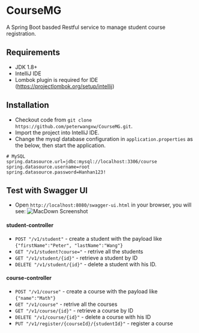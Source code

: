 # CourseMG
A Spring Boot basded Restful service to manage student course registration.

## Requirements

- JDK 1.8+
- IntelliJ IDE 
- Lombok plugin is required for IDE (https://projectlombok.org/setup/intellij)


## Installation

- Checkout code from `git clone https://github.com/peterwangxw/CourseMG.git`.
- Import the project into IntelliJ IDE.
- Change the mysql database configuration in `application.properties` as the below, then start the application.

```
# MySQL
spring.datasource.url=jdbc:mysql://localhost:3306/course
spring.datasource.username=root
spring.datasource.password=Hanhan123!
```

## Test with Swagger UI

- Open `http://localhost:8080/swagger-ui.html` in your browser, you will see:
![MacDown Screenshot](http://d.pr/i/10UGP+)

#### student-controller
- `POST "/v1/student"` - create a student with the payload like `{"firstName":"Peter", "lastName":"Wang"}`
- `GET "/v1/student?course="` - retrive all the students
- `GET "/v1/student/{id}"` - retrieve a student by ID
- `DELETE "/v1/student/{id}"` - delete a student with his ID.

#### course-controller
- `POST "/v1/course"` - create a course with the payload like `{"name":"Math"}`
- `GET "/v1/course"` - retrive all the courses
- `GET "/v1/course/{id}"` - retrieve a course by ID
- `DELETE "/v1/course/{id}"` - delete a course with his ID
- `PUT "/v1/register/{courseId}/{studentId}"` - register a course